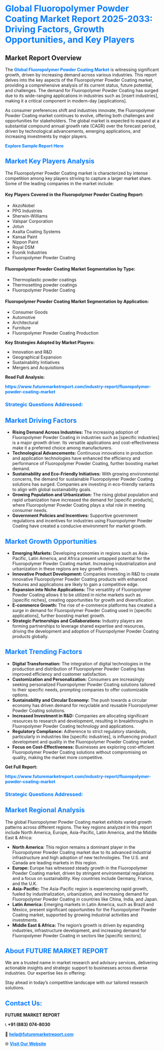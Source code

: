 <h1 style="color: #007BFF;">Global Fluoropolymer Powder Coating Market Report 2025-2033: Driving Factors, Growth Opportunities, and Key Players</h1>

<section id="overview">
<h2>Market Report Overview</h2>
<p>The <a href="https://www.futuremarketreport.com/industry-report/fluoropolymer-powder-coating-market" style="color: #007BFF; text-decoration: none;"><strong>Global Fluoropolymer Powder Coating Market</strong></a> is witnessing significant growth, driven by increasing demand across various industries. This report delves into the key aspects of the Fluoropolymer Powder Coating market, providing a comprehensive analysis of its current status, future potential, and challenges. The demand for Fluoropolymer Powder Coating has surged due to its wide-ranging applications in industries such as [insert industries], making it a critical component in modern-day [applications].</p>
<p>As consumer preferences shift and industries innovate, the Fluoropolymer Powder Coating market continues to evolve, offering both challenges and opportunities for stakeholders. The global market is expected to expand at a substantial compound annual growth rate (CAGR) over the forecast period, driven by technological advancements, emerging applications, and increasing investments by major players.</p>
</section>

<section id="overview">
<p><a href="https://www.futuremarketreport.com/request-sample/reportId=110578" style="color: #007BFF; text-decoration: none;"><strong>Explore Sample Report Here</strong></a></p>
</section>

<section id="key-players">
<h2 style="color: #007BFF;">Market Key Players Analysis</h2>
<p>The Fluoropolymer Powder Coating market is characterized by intense competition among key players striving to capture a larger market share. Some of the leading companies in the market include:</p>
<h4>Key Players Covered in the Fluoropolymer Powder Coating Report:</h4>
<ul><li>AkzoNobel</li><li>PPG Industries</li><li>Sherwin-Williams</li><li>Valspar Corporation</li><li>Jotun</li><li>Axalta Coating Systems</li><li>Kansai Paint</li><li>Nippon Paint</li><li>Royal DSM</li><li>Evonik Industries</li><li>Fluoropolymer Powder Coating</li></ul>
<h4>Fluoropolymer Powder Coating Market Segmentation by Type:</h4>
<ul><li>Thermoplastic powder coatings</li><li>Thermosetting powder coatings</li><li>Fluoropolymer Powder Coating</li></ul>

<h4>Fluoropolymer Powder Coating Market Segmentation by Application:</h4>
<ul><li>Consumer Goods</li><li>Automotive</li><li>Architectural</li><li>Furniture</li><li>Fluoropolymer Powder Coating Production</li></ul>
<p><strong>Key Strategies Adopted by Market Players:</strong></p>
<ul>
<li>Innovation and R&D</li>
<li>Geographical Expansion</li>
<li>Sustainability Initiatives</li>
<li>Mergers and Acquisitions</li>
</ul>
</section>

<section>
<p><strong>Read Full Analysis: </strong></p><a href="https://www.futuremarketreport.com/industry-report/fluoropolymer-powder-coating-market" style="color: #007BFF; text-decoration: none;"><strong>https://www.futuremarketreport.com/industry-report/fluoropolymer-powder-coating-market</strong></a>
<h3 style="color: #007BFF;">Strategic Questions Addressed:</h3>
</section>

<section id="driving-factors">
<h2 style="color: #007BFF;">Market Driving Factors</h2>
<ul>
<li><strong>Rising Demand Across Industries:</strong> The increasing adoption of Fluoropolymer Powder Coating in industries such as [specific industries] is a major growth driver. Its versatile applications and cost-effectiveness make it a preferred choice among manufacturers.</li>
<li><strong>Technological Advancements:</strong> Continuous innovations in production and application technologies have enhanced the efficiency and performance of Fluoropolymer Powder Coating, further boosting market demand.</li>
<li><strong>Sustainability and Eco-Friendly Initiatives:</strong> With growing environmental concerns, the demand for sustainable Fluoropolymer Powder Coating solutions has surged. Companies are investing in eco-friendly variants to align with global sustainability goals.</li>
<li><strong>Growing Population and Urbanization:</strong> The rising global population and rapid urbanization have increased the demand for [specific products], where Fluoropolymer Powder Coating plays a vital role in meeting consumer needs.</li>
<li><strong>Government Policies and Incentives:</strong> Supportive government regulations and incentives for industries using Fluoropolymer Powder Coating have created a conducive environment for market growth.</li>
</ul>
</section>

<section id="growth-opportunities">
<h2 style="color: #007BFF;">Market Growth Opportunities</h2>
<ul>
<li><strong>Emerging Markets:</strong> Developing economies in regions such as Asia-Pacific, Latin America, and Africa present untapped potential for the Fluoropolymer Powder Coating market. Increasing industrialization and urbanization in these regions are key growth drivers.</li>
<li><strong>Innovative Product Development:</strong> Companies investing in R&D to create innovative Fluoropolymer Powder Coating products with enhanced features and applications are likely to gain a competitive edge.</li>
<li><strong>Expansion into Niche Applications:</strong> The versatility of Fluoropolymer Powder Coating allows it to be utilized in niche markets such as [specific niches], creating opportunities for growth and diversification.</li>
<li><strong>E-commerce Growth:</strong> The rise of e-commerce platforms has created a surge in demand for Fluoropolymer Powder Coating used in [specific applications], further boosting market growth.</li>
<li><strong>Strategic Partnerships and Collaborations:</strong> Industry players are forming partnerships to leverage shared expertise and resources, driving the development and adoption of Fluoropolymer Powder Coating products globally.</li>
</ul>
</section>

<section id="trending-factors">
<h2 style="color: #007BFF;">Market Trending Factors</h2>
<ul>
<li><strong>Digital Transformation:</strong> The integration of digital technologies in the production and distribution of Fluoropolymer Powder Coating has improved efficiency and customer satisfaction.</li>
<li><strong>Customization and Personalization:</strong> Consumers are increasingly seeking personalized Fluoropolymer Powder Coating solutions tailored to their specific needs, prompting companies to offer customizable options.</li>
<li><strong>Sustainability and Circular Economy:</strong> The push towards a circular economy has driven demand for recyclable and reusable Fluoropolymer Powder Coating solutions.</li>
<li><strong>Increased Investment in R&D:</strong> Companies are allocating significant resources to research and development, resulting in breakthroughs in Fluoropolymer Powder Coating technology and applications.</li>
<li><strong>Regulatory Compliance:</strong> Adherence to strict regulatory standards, particularly in industries like [specific industries], is influencing product development and quality in the Fluoropolymer Powder Coating market.</li>
<li><strong>Focus on Cost-Effectiveness:</strong> Businesses are exploring cost-efficient Fluoropolymer Powder Coating solutions without compromising on quality, making the market more competitive.</li>
</ul>
</section>

<section>
<p><strong>Get Full Report: </strong></p><a href="https://www.futuremarketreport.com/industry-report/fluoropolymer-powder-coating-market" style="color: #007BFF; text-decoration: none;"><strong>https://www.futuremarketreport.com/industry-report/fluoropolymer-powder-coating-market</strong></a>
<h3 style="color: #007BFF;">Strategic Questions Addressed:</h3>
</section>


<section id="regional-analysis">
<h2 style="color: #007BFF;">Market Regional Analysis</h2>
<p>The global Fluoropolymer Powder Coating market exhibits varied growth patterns across different regions. The key regions analyzed in this report include North America, Europe, Asia-Pacific, Latin America, and the Middle East & Africa:</p>
<ul>
<li><strong>North America:</strong> This region remains a dominant player in the Fluoropolymer Powder Coating market due to its advanced industrial infrastructure and high adoption of new technologies. The U.S. and Canada are leading markets in this region.</li>
<li><strong>Europe:</strong> Europe has witnessed steady growth in the Fluoropolymer Powder Coating market, driven by stringent environmental regulations and a focus on sustainability. Key countries include Germany, France, and the U.K.</li>
<li><strong>Asia-Pacific:</strong> The Asia-Pacific region is experiencing rapid growth, fueled by industrialization, urbanization, and increasing demand for Fluoropolymer Powder Coating in countries like China, India, and Japan.</li>
<li><strong>Latin America:</strong> Emerging markets in Latin America, such as Brazil and Mexico, present significant opportunities for the Fluoropolymer Powder Coating market, supported by growing industrial activities and investments.</li>
<li><strong>Middle East & Africa:</strong> The region’s growth is driven by expanding industries, infrastructure development, and increasing demand for Fluoropolymer Powder Coating in sectors like [specific sectors].</li>
</ul>
</section>

<footer>
<h2 style="color: #007BFF;">About FUTURE MARKET REPORT</h2>
<p>We are a trusted name in market research and advisory services, delivering actionable insights and strategic support to businesses across diverse industries. Our expertise lies in offering:</p>

<p>Stay ahead in today’s competitive landscape with our tailored research solutions.</p>

<h2 style="color: #007BFF;">Contact Us:</h2>
<p><strong>FUTURE MARKET REPORT</strong></p>
<p>📞 <strong>+91 (883) 074-8030</strong></p>
<p>📧 <strong><a href="mailto:help@futuremarketreport.com" style="color: #007BFF;">help@futuremarketreport.com</a></strong></p>
<p>🌐 <strong><a href="https://www.futuremarketreport.com/" style="color: #007BFF;">Visit Our Website</a></strong></p>
</footer>